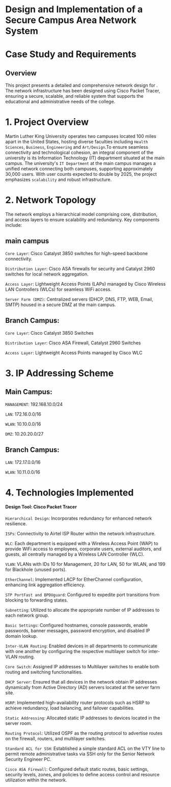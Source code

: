 # Design and Implementation of a Secure Campus Area Network System
# Case Study and Requirements
## Overview

This project presents a detailed and comprehensive network design for . The network infrastructure has been designed using Cisco Packet Tracer, ensuring a secure, scalable, and reliable system that supports the educational and administrative needs of the college.

# 1. Project Overview

Martin Luther King University operates two campuses located 100 miles apart in the United States, hosting diverse faculties including `Health Sciences`, `Business`, `Engineering` and `Art/Design`.To ensure seamless connectivity and technological cohesion, an integral component of the university is its Information Technology (IT) department situated at the main campus. The university's `IT Department` at the main campus manages a unified network connecting both campuses, supporting approximately 30,000 users. With user counts expected to double by 2025, the project emphasizes `scalability` and robust infrastructure.

# 2. Network Topology
The network employs a hierarchical model comprising core, distribution, and access layers to ensure scalability and redundancy. Key components include:
## main campus
`Core Layer`: Cisco Catalyst 3850 switches for high-speed backbone connectivity.

`Distribution Layer`: Cisco ASA firewalls for security and Catalyst 2960 switches for local network aggregation.

`Access Layer`: Lightweight Access Points (LAPs) managed by Cisco Wireless LAN Controllers (WLCs) for seamless WiFi access.

`Server Farm (DMZ)`: Centralized servers (DHCP, DNS, FTP, WEB, Email, SMTP) housed in a secure DMZ at the main campus.

## Branch Campus:

`Core Layer`: Cisco Catalyst 3850 Switches

`Distribution Layer`: Cisco ASA Firewall, Catalyst 2960 Switches

`Access Layer`: Lightweight Access Points managed by Cisco WLC

# 3. IP Addressing Scheme
## Main Campus:

`MANAGEMENT`: 192.168.10.0/24

`LAN`:  172.16.0.0/16

`WLAN`: 10.10.0.0/16

`DMZ`: 10.20.20.0/27

## Branch Campus:


`LAN`:  172.17.0.0/16

`WLAN`: 10.11.0.0/16

# 4. Technologies Implemented

#### Design Tool: Cisco Packet Tracer

`Hierarchical Design`: Incorporates redundancy for enhanced network resilience.

`ISPs`: Connectivity to Airtel ISP Router within the network infrastructure.

`WLC`: Each department is equipped with a Wireless Access Point (WAP) to provide WiFi access to employees, corporate users, external auditors, and guests, all centrally managed by a Wireless LAN Controller (WLC).

`VLAN`: VLANs with IDs 10 for Management, 20 for LAN, 50 for WLAN, and 199 for Blackhole (unused ports).

`EtherChannel`: Implemented LACP for EtherChannel configuration, enhancing link aggregation efficiency.

`STP PortFast and BPDUguard`: Configured to expedite port transitions from blocking to forwarding states.

`Subnetting`: Utilized to allocate the appropriate number of IP addresses to each network group.

`Basic Settings`: Configured hostnames, console passwords, enable passwords, banner messages, password encryption, and disabled IP domain lookup.

`Inter-VLAN Routing`: Enabled devices in all departments to communicate with one another by configuring the respective multilayer switch for inter-VLAN routing.

`Core Switch`: Assigned IP addresses to Multilayer switches to enable both routing and switching functionalities.

`DHCP Server`: Ensured that all devices in the network obtain IP addresses dynamically from Active Directory (AD) servers located at the server farm site.

`HSRP`: Implemented high-availability router protocols such as HSRP to achieve redundancy, load balancing, and failover capabilities.

`Static Addressing`: Allocated static IP addresses to devices located in the server room.

`Routing Protocol`: Utilized OSPF as the routing protocol to advertise routes on the firewall, routers, and multilayer switches.

`Standard ACL for SSH`: Established a simple standard ACL on the VTY line to permit remote administrative tasks via SSH only for the Senior Network Security Engineer PC.

`Cisco ASA Firewall`: Configured default static routes, basic settings, security levels, zones, and policies to define access control and resource utilization within the network.
